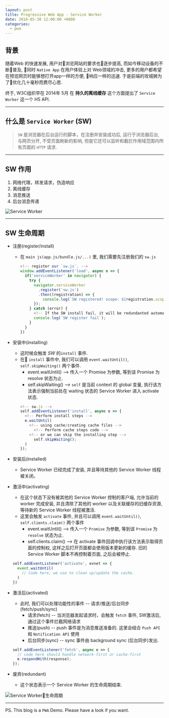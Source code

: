 ```yaml
---
layout: post
title: Progressive Web App - Service Worker
date: 2018-05-30 12:00:00 +0800
categories:
  - pwa
---
```

## 背景
随着Web 的快速发展, 用户对浏览网站的要求也逐步提高, 而如今移动设备的不断普及, 同时 `Native App` 在用户体验上对 Web领域的冲击, 更多的用户都希望在预览网页时能够想打开app一样的方便, 响应一样的迅速. 于是前端的攻城狮为了优化几十毫秒而费尽心思.

终于, W3C组织早在 2014年 5月 在 **持久的离线缓存** 这个方面提出了 `Service Worker` 这一个 H5 API.

---

## 什么是 `Service Worker` (SW)
> `SW` 是浏览器在后台运行的脚本，在注册并安装成功后, 运行于浏览器后台, 与网页分开, 不受页面刷新的影响, 但是它还可以监听和截拦作用域范围内所有页面的 `HTTP` 请求.

---

## SW 作用
1. 网络代理，转发请求，伪造响应 
1. 离线缓存
1. 消息推送
1. 后台消息传递

![Service Worker](http://ravindranaik.com/wp-content/uploads/2018/02/1fbdd59d923c44cb.png)

---

## SW 生命周期

+ 注册(register/install)
  + 在 `main js(app.js/bundle.js/...)` 里, 我们需要先注册我们的 `sw.js`
    ``` javascript
    <!-- register our `sw.js`. -->
    window.addEventListener('load', async e => {
      if('serviceWorker' in navigator) {
        try {
          navigator.serviceWorker
            .register('sw.js')
            .then((registration) => {
              console.log(`SW registered! scope: ${registration.scope}`);
          });
        } catch (error) {
          <!-- If the SW install fail, it will be redundanted automaticly. -->
          console.log(`SW register fail`);
        }
      }
    })
    ```

+ 安装中(installing)
  + 这时候会触发 *SW* 的`install` 事件.
  + 在 `install` 事件中, 我们可以调用 `event.waitUntil()`, `self.skipWaiting()` 两个事件.
    + event.waitUntil() --> 传入一个 Promise 为参数, 等到该 Promise 为 resolve 状态为止.
    + self.skipWaiting() --> `self` 是当前 context 的 global 变量, 执行该方法表示强制当前处在 waiting 状态的 Service Worker 进入 activate 状态.
    ```javascript
    <!-- sw.js -->
    self.addEventListener('install', async e => {
      <!-- Perform install steps -->
      e.waitUntil(
        <!-- using cache/creating cache files -->
          <!-- Perform cache steps code -->
        <!-- or we can skip the installing step -->
          self.skipWaiting();
      )
    });
    ```
+ 安装后(installed)
  + Service Worker 已经完成了安装, 并且等待其他的 Service Worker 线程被关闭。

+ 激活中(activating)
  + 在这个状态下没有被其他的 Service Worker 控制的客户端, 允许当前的 worker 完成安装, 并且清除了其他的 worker 以及关联缓存的旧缓存资源, 等待新的 Service Worker 线程被激活.
  + 这里会触发 `activate` 事件, 并且可以调用 `event.waitUntil()`, `self.clients.claim()` 两个事件
    + event.waitUntil()  --> 传入一个 `Promise` 为参数, 等到该 `Promise` 为 `resolve` 状态为止.
    + self.clients.claim()  --> 在 activate 事件回调中执行该方法表示取得页面的控制权, 这样之后打开页面都会使用版本更新的缓存. 旧的 Service Worker 脚本不再控制着页面, 之后会被停止.
  ```javascript
  self.addEventListener('activate', evnet => {
    event.waitUntil(
      // Code here, we use to clean up/update the cache.
    )
  })
  ```

+ 激活后(activated)
  + 此时, 我们可以处理功能性的事件 -- 请求/推送/后台同步(fetch/push/sync)
    + 请求(fetch) -- 当浏览器发起请求时，会触发 `fetch` 事件, SW激活后, 通过这个事件拦截网络请求
    + 推送(push) -- push 事件是为消息推送准备的. 这里会结合 `Push API` 和 `Notification API` 使用
    + 后台同步(sync) -- sync 事件由 background sync (后台同步)发出.
  ```javascript
  self.addEventListener('fetch', async e => {
    // code here should handle network-first or cache-first
    e.respondWith(response);
  });
  ```

+ 废弃(redundant)
  + 这个状态表示一个 Service Worker 的生命周期结束.

![Service Worker生命周期](https://developers.google.com/web/fundamentals/primers/service-workers/images/sw-lifecycle.png)

---

PS. This blog is a `PWA` Demo. Please have a look if you want.
